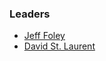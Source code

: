 ### Leaders

* [Jeff Foley](mailto:jeff.foley@owasp.org)
* [David St. Laurent](mailto:david.stlaurent@owasp.org)
